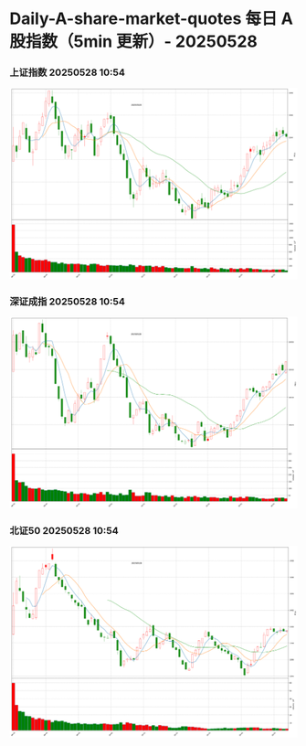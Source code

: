 
# Daily-A-share-market-quotes 每日 A 股指数（5min 更新）- 20250528

### 上证指数 20250528 10:54
![](./fig/2025/5/20250528-sh000001.png)

### 深证成指 20250528 10:54
![](./fig/2025/5/20250528-sz399001.png)

### 北证50 20250528 10:54
![](./fig/2025/5/20250528-bj899050.png)
